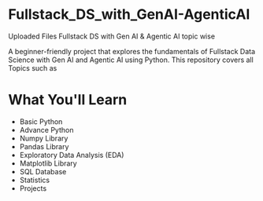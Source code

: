 # Fullstack_DS_with_GenAI-AgenticAI
Uploaded Files Fullstack DS with Gen AI &amp; Agentic AI topic wise

A beginner-friendly project that explores the fundamentals of Fullstack Data Science with Gen AI and Agentic AI using Python. This repository covers all Topics such as 

# What You'll Learn
- Basic Python
- Advance Python
- Numpy Library 
- Pandas Library
- Exploratory Data Analysis (EDA)
- Matplotlib Library
- SQL Database
- Statistics
- Projects
